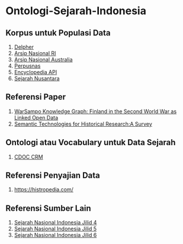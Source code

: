 # Ontologi-Sejarah-Indonesia

## Korpus untuk Populasi Data
1. [Delpher](https://www.delpher.nl/)
2. [Arsip Nasional RI](https://anri.go.id/sekitar-arsip/arsip-statis/sarana-temu-balik-arsip/daftar-arsip)
3. [Arsip Nasional Australia](https://www.naa.gov.au)
4. [Perpusnas](https://khastara.perpusnas.go.id/)
5. [Encyclopedia API](https://encyclopaediaapi.com/)
6. [Sejarah Nusantara](https://sejarah-nusantara.anri.go.id/)

## Referensi Paper
1. [WarSampo Knowledge Graph: Finland in the
Second World War as Linked Open Data](https://www.semantic-web-journal.net/system/files/swj2354.pdf)
2. [Semantic Technologies for Historical Research:A Survey](https://www.semantic-web-journal.net/system/files/swj588_0.pdf)

## Ontologi atau Vocabulary untuk Data Sejarah
1. [CDOC CRM](https://www.cidoc-crm.org/)

## Referensi Penyajian Data
1. https://histropedia.com/

## Referensi Sumber Lain
1. [Sejarah Nasional Indonesia Jilid 4](https://archive.org/details/sejarah-nasional-indonesia-jilid-4-penjajahan-indo/page/n33/mode/2up?view=theater)
2. [Sejarah Nasional Indonesia Jilid 5](https://archive.org/details/sejarah-nasional-indonesia-jilid-5-zaman-kebangkitan/page/9/mode/1up?view=theater)
3. [Sejarah Nasional Indonesia Jilid 6](https://archive.org/details/sejarah-nasional-indonesia-jilid-6-zaman-jepang/page/n33/mode/2up?view=theater)
   
